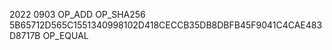 2022 0903 OP_ADD OP_SHA256 5B65712D565C1551340998102D418CECCB35DB8DBFB45F9041C4CAE483D8717B OP_EQUAL
